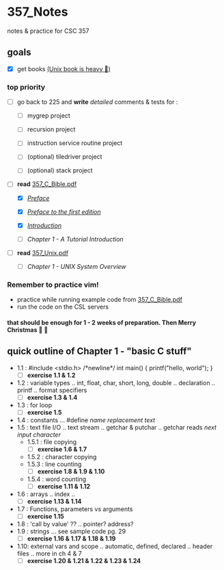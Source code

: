 # 357_Notes
notes &amp; practice for CSC 357

## goals
- [x] get books [\(Unix book is heavy :muscle:\)](https://github.com/mfekadu/357_Notes/blob/master/textbooks)

### top priority
- [ ] go back to 225 and **write** _detailed_ comments & tests for : 

  - [ ] mygrep project

  - [ ] recursion project

  - [ ] instruction service routine project  

  - [ ] \(optional) tiledriver project

  - [ ] \(optional) stack project
  
- [ ] **read** [357_C_Bible.pdf](https://github.com/mfekadu/357_Notes/blob/master/textbooks/357_C_Bible.pdf)

  - [x] [_Preface_](https://github.com/mfekadu/357_Notes/blob/master/paper_notes/C_notes_0_preface.png)

  - [x] [_Preface to the first edition_](https://github.com/mfekadu/357_Notes/blob/master/paper_notes/C_notes_0_preface.png)
  
  - [x] [_Introduction_](https://github.com/mfekadu/357_Notes/blob/master/paper_notes/C_notes_1_intro.png)

  - [ ] _Chapter 1 - A Tutorial Introduction_
  
- [ ] **read** [357_Unix.pdf](https://github.com/mfekadu/357_Notes/blob/master/textbooks/357_Unix.pdf)

  - [ ] _Chapter 1 - UNIX System Overview_

### Remember to practice vim!
* practice while running example code from [357_C_Bible.pdf](https://github.com/mfekadu/357_Notes/blob/master/textbooks/357_C_Bible.pdf)
* run the code on the CSL servers

#### that should be enough for 1 - 2 weeks of preparation. Then Merry Christmas :santa: :christmas_tree:


## quick outline of Chapter 1 - "basic C stuff"
* 1.1 : #include <stdio.h> \/\*newline\*\/ int main() { printf("hello, world"); }
  - [ ] **exercise 1.1 & 1.2**
* 1.2 : variable types .. int, float, char, short, long, double .. declaration .. printf .. format specifiers
  - [ ] **exercise 1.3 & 1.4**
* 1.3 : for loop
  - [ ] **exercise 1.5**
* 1.4 : constants ... #define _name_ _replacement text_
* 1.5 : text file I/O  .. text stream .. getchar & putchar .. getchar reads _next input character_
  * 1.5.1 : file copying
    - [ ] **exercise 1.6 & 1.7**
  * 1.5.2 : character copying
  * 1.5.3 : line counting
    - [ ] **exercise 1.8 & 1.9 & 1.10**
  * 1.5.4 : word counting
    - [ ] **exercise 1.11 & 1.12**
* 1.6 : arrays .. index .. 
  - [ ] **exercise 1.13 & 1.14**
* 1.7 : Functions, parameters vs arguments
  - [ ] **exercise 1.15**
* 1.8 : 'call by value' ?? .. pointer? address?
* 1.9 : strings ...  see sample code pg. 29
  - [ ] **exercise 1.16 & 1.17 & 1.18 & 1.19**
* 1.10: external vars and scope .. automatic, defined, declared .. header files ..  more in ch 4 & 7
  - [ ] **exercise 1.20 & 1.21 & 1.22 & 1.23 & 1.24**

